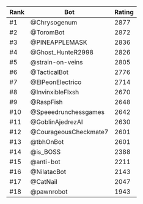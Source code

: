 Rank|Bot|Rating
---|---|---
#1|@Chrysogenum|2877
#2|@ToromBot|2872
#3|@PINEAPPLEMASK|2836
#4|@Ghost_HunteR2998|2826
#5|@strain-on-veins|2805
#6|@TacticalBot|2776
#7|@ElPeonElectrico|2714
#8|@InvinxibleFlxsh|2670
#9|@RaspFish|2648
#10|@Speeedrunchessgames|2642
#11|@GoblinAjedrezAI|2630
#12|@CourageousCheckmate7|2601
#13|@tbhOnBot|2601
#14|@is_BOSS|2388
#15|@anti-bot|2211
#16|@NilatacBot|2143
#17|@CatNail|2047
#18|@pawnrobot|1943

